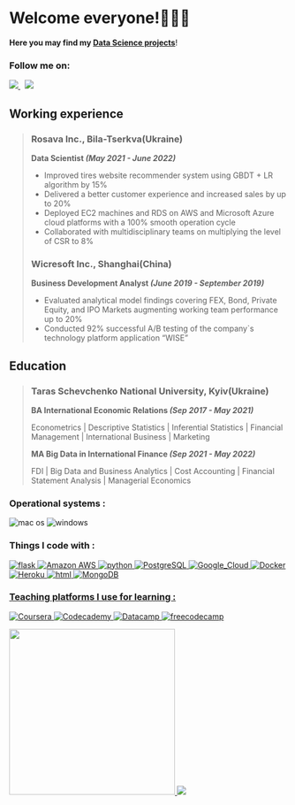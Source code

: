 # Welcome everyone!🌈🌟🦄
**Here you may find my [Data Science projects](https://github.com/NikitaSmirnov22/SPICED_PROJECTS_2022)**!

### Follow me on:

 <a href="https://www.linkedin.com/in/mykytasmirnov/"><img src="https://img.shields.io/badge/linkedin-%230077B5.svg?&style=for-the-badge&logo=linkedin&logoColor=white" /> </a>&nbsp;&nbsp;<a href="https://www.kaggle.com/nikitasmirnov22"><img src="https://img.shields.io/badge/Kaggle-20BEFF?style=for-the-badge&logo=Kaggle&logoColor=white"/></a>&nbsp;&nbsp;
 
## Working experience
> ### Rosava Inc., Bila-Tserkva(Ukraine)
> 
> **Data Scientist *(May 2021 - June 2022)***
> 
> * Improved tires website recommender system using GBDT + LR algorithm by 15% 
> * Delivered a better customer experience and increased sales by up to 20%
> * Deployed EC2 machines and RDS on AWS and Microsoft Azure cloud platforms with a 100% smooth operation cycle
> * Collaborated with multidisciplinary teams on multiplying the level of CSR to 8%
> 
> ### Wicresoft Inc., Shanghai(China)
> 
> **Business Development Analyst *(June 2019 - September 2019)***
>
> * Evaluated analytical model findings covering FEX, Bond, Private Equity, and IPO Markets augmenting working team performance up to 20% 
> * Conducted 92% successful A/B testing of the company`s technology platform application “WISE”


## Education
> ### Taras Schevchenko National University, Kyiv(Ukraine)
> 
> **BA International Economic Relations *(Sep 2017 - May 2021)***
> 
> Econometrics | Descriptive Statistics | Inferential Statistics | Financial Management | International Business | Marketing
> 
> **MA Big Data in International Finance *(Sep 2021 - May 2022)***
>
> FDI | Big Data and Business Analytics | Cost Accounting | Financial Statement Analysis | Managerial Economics

### Operational systems :

<img alt="mac os" src="https://img.shields.io/badge/mac%20os-000000?style=for-the-badge&logo=apple&logoColor=white"> <img alt="windows" src="https://img.shields.io/badge/Windows-0078D6?style=for-the-badge&logo=windows&logoColor=white" /> 

### Things I code with :
 <a href="https://flask.palletsprojects.com/en/2.2.x/"><img alt="flask" src="https://img.shields.io/badge/Flask-000000?style=for-the-badge&logo=flask&logoColor=white" /> <a href="https://aws.amazon.com/de/free/?trk=7f46dc7a-cf36-47f2-8b7b-74dceeb857ff&sc_channel=ps&s_kwcid=AL!4422!3!560181736202!e!!g!!amazon%20aws&ef_id=CjwKCAjw9suYBhBIEiwA7iMhNL3Kl7lcljAFFZrsJrn_A9wv32xfICXgC_srJQqo-GEHipIJUQHOFRoCqrIQAvD_BwE:G:s&s_kwcid=AL!4422!3!560181736202!e!!g!!amazon%20aws"><img alt="Amazon AWS" src="https://img.shields.io/badge/Amazon_AWS-232F3E?style=for-the-badge&logo=amazon-aws&logoColor=white" /> <a href="https://www.python.org/"><img alt="python" src="https://img.shields.io/badge/Python-14354C?style=for-the-badge&logo=python&logoColor=white" /> <a href="https://www.postgresql.org/"><img alt="PostgreSQL" src="https://img.shields.io/badge/PostgreSQL-316192?style=for-the-badge&logo=postgresql&logoColor=white" /> <a href="https://cloud.google.com/gcp/?hl=de&utm_source=google&utm_medium=cpc&utm_campaign=emea-de-all-de-bkws-all-all-trial-e-gcp-1011340&utm_content=text-ad-none-any-DEV_c-CRE_495030364511-ADGP_Hybrid+%7C+BKWS+-+EXA+%7C+Txt+~+GCP+~+General%23v3-KWID_43700060393213364-kwd-6458750523-userloc_9061132&utm_term=KW_google%20cloud-NET_g-PLAC_&gclid=CjwKCAjw9suYBhBIEiwA7iMhNL354y3MAHGBU7YVsAYDgjr3NB1WTqi4xGjC6JREdmS2h_AQMjHl5RoCZ3AQAvD_BwE&gclsrc=aw.ds"> <img alt="Google_Cloud" src="https://img.shields.io/badge/Google_Cloud-4285F4?style=for-the-badge&logo=google-cloud&logoColor=white" /> <a href="https://www.docker.com/"><img alt="Docker" src="https://img.shields.io/badge/-Docker-46a2f1?style=for-the-badge&logo=docker&logoColor=white" /> <a href="https://dashboard.heroku.com/apps"><img alt="Heroku" src="https://img.shields.io/badge/Heroku-430098?style=for-the-badge&logo=heroku&logoColor=white" /> <a href="https://flask.palletsprojects.com/en/2.2.x/"> <img alt="html" src="https://img.shields.io/badge/HTML-239120?style=for-the-badge&logo=html5&logoColor=white" />  <a href="https://www.mongodb.com/cloud/atlas/lp/try2-de?utm_source=google&utm_campaign=gs_emea_germany_search_core_brand_atlas_desktop&utm_term=mongodb&utm_medium=cpc_paid_search&utm_ad=e&utm_ad_campaign_id=12212624524&adgroup=115749704783&gclid=CjwKCAjw9suYBhBIEiwA7iMhNKsL3eJyMBhH-b0gQcFXTu-KvcfIXOF2t0Sic6_m_4RjGJA3uqVUdxoCamYQAvD_BwE"> <img alt="MongoDB" src="https://img.shields.io/badge/MongoDB-4EA94B?style=for-the-badge&logo=mongodb&logoColor=white" /> 

### Teaching platforms I use for learning :
<a href="https://www.coursera.org/courseraplus/?utm_source=gg&utm_medium=sem&utm_campaign=04-CourseraPlus-EU&utm_content=B2C&campaignid=13520447723&adgroupid=124369969820&device=c&keyword=coursera&matchtype=b&network=g&devicemodel=&adpostion=&creativeid=527622276210&hide_mobile_promo&gclid=CjwKCAjw9suYBhBIEiwA7iMhNHYuDwog_ujR5Q53ZY6z85bLXZ0HJQcnXGUbjCiM0l4EMR82AqErOxoCn44QAvD_BwE"> <img alt="Coursera" src="https://img.shields.io/badge/Coursera-0056D2?style=for-the-badge&logo=Coursera&logoColor=white" /> <a href="https://www.codecademy.com/"><img alt="Codecademy" src="https://img.shields.io/badge/Codecademy-FFF0E5?style=for-the-badge&logo=codecademy&logoColor=303347" /> <a href="https://www.datacamp.com/tutorial/recommender-systems-python"> <img alt="Datacamp" src="https://img.shields.io/badge/Datacamp-05192D?style=for-the-badge&logo=datacamp&logoColor=65FF8F" /> <a href="https://www.freecodecamp.org/"> <img alt="freecodecamp" src="https://img.shields.io/badge/freecodecamp-27273D?style=for-the-badge&logo=freecodecamp&logoColor=white" /> 


 <img src="https://github.com/NikitaSmirnov22/git_for_geeks/blob/main/giphy2.gif" width="300" height="300"> <img src="https://github.com/NikitaSmirnov22/git_for_geeks/blob/main/nerdo.gif"> 
